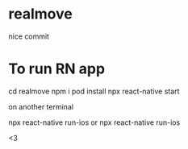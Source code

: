 # realmove
nice commit

# To run RN app
cd realmove
npm i
pod install
npx react-native start

on another terminal

npx react-native run-ios 
or
npx react-native run-ios 

<3 
